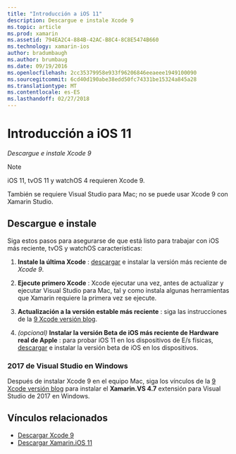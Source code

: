 ```yaml
---
title: "Introducción a iOS 11"
description: Descargue e instale Xcode 9
ms.topic: article
ms.prod: xamarin
ms.assetid: 794EA2C4-884B-42AC-B8C4-8C8E5474B660
ms.technology: xamarin-ios
author: bradumbaugh
ms.author: brumbaug
ms.date: 09/19/2016
ms.openlocfilehash: 2cc35379958e933f96206846eeaeee1949100090
ms.sourcegitcommit: 6cd40d190abe38edd50fc74331be15324a845a28
ms.translationtype: MT
ms.contentlocale: es-ES
ms.lasthandoff: 02/27/2018
---
```

# <a name="getting-started-with-ios-11"></a>Introducción a iOS 11

_Descargue e instale Xcode 9_

> [!NOTE]
> iOS 11, tvOS 11 y watchOS 4 requieren Xcode 9.
>
> También se requiere Visual Studio para Mac; no se puede usar Xcode 9 con Xamarin Studio.

## <a name="download-and-install"></a>Descargue e instale

Siga estos pasos para asegurarse de que está listo para trabajar con iOS más reciente, tvOS y watchOS características:

1. **Instale la última Xcode** : [descargar](https://developer.apple.com/download/) e instalar la versión más reciente de _Xcode 9_.

2. **Ejecute primero Xcode** : Xcode ejecutar una vez, antes de actualizar y ejecutar Visual Studio para Mac, tal y como instala algunas herramientas que Xamarin requiere la primera vez se ejecute.

3. **Actualización a la versión estable más reciente** : siga las instrucciones de la [9 Xcode versión blog](https://releases.xamarin.com/stable-release-15-3-5-with-xcode-9-support/).

4. _(opcional)_  **Instalar la versión Beta de iOS más reciente de Hardware real de Apple** : para probar iOS 11 en los dispositivos de E/s físicas, [descargar](https://developer.apple.com/download/) e instalar la versión beta de iOS en los dispositivos.


### <a name="visual-studio-2017-on-windows"></a>2017 de Visual Studio en Windows

Después de instalar Xcode 9 en el equipo Mac, siga los vínculos de la [9 Xcode versión blog](https://releases.xamarin.com/stable-release-15-3-5-with-xcode-9-support/) para instalar el **Xamarin.VS 4.7** extensión para Visual Studio de 2017 en Windows.


## <a name="related-links"></a>Vínculos relacionados

- [Descargar Xcode 9](https://developer.apple.com/download/)
- [Descargar Xamarin.iOS 11](https://releases.xamarin.com/stable-release-15-3-5-with-xcode-9-support/)
